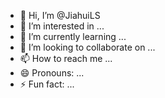 - 👋 Hi, I’m @JiahuiLS
- 👀 I’m interested in ...
- 🌱 I’m currently learning ...
- 💞️ I’m looking to collaborate on ...
- 📫 How to reach me ...
- 😄 Pronouns: ...
- ⚡ Fun fact: ...

<!---
JiahuiLS/JiahuiLS is a ✨ special ✨ repository because its `README.md` (this file) appears on your GitHub profile.
You can click the Preview link to take a look at your changes.
--->

